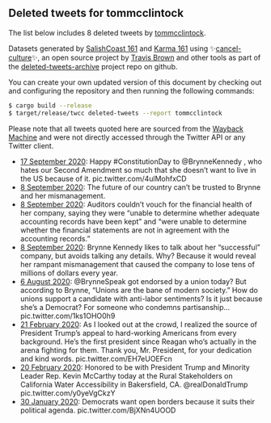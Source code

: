 ## Deleted tweets for tommcclintock

The list below includes 8 deleted tweets by
[tommcclintock](https://twitter.com/tommcclintock).



Datasets generated by [SalishCoast 161](https://twitter.com/SalishCoastA) and [Karma 161](https://twitter.com/KarmaOneSixOne)
using ✨[cancel-culture](https://github.com/travisbrown/cancel-culture)✨, an open source project by [Travis Brown](https://twitter.com/travisbrown) 
and other tools as part of the [deleted-tweets-archive](https://github.com/salcoast/deleted-tweets-archive/) project repo on github.

You can create your own updated version of this document by checking out and configuring the
repository and then running the following commands:

```bash
$ cargo build --release
$ target/release/twcc deleted-tweets --report tommcclintock
```

Please note that all tweets quoted here are sourced from the
[Wayback Machine](https://web.archive.org) and were not directly accessed through the Twitter API or
any Twitter client.

* [17 September 2020](https://web.archive.org/web/20200917215908/https://twitter.com/tommcclintock/status/1306714181639389184): Happy  #ConstitutionDay  to  @BrynneKennedy , who hates our Second Amendment so much that she doesn’t want to live in the US because of it. pic.twitter.com/4ulMohfxCD
* [ 8 September 2020](https://web.archive.org/web/20200908234400/https://twitter.com/tommcclintock/status/1303479168940740609): The future of our country can’t be trusted to Brynne and her mismanagement.
* [ 8 September 2020](https://web.archive.org/web/20200908234400/https://twitter.com/tommcclintock/status/1303479168940740609): Auditors couldn’t vouch for the financial health of her company, saying they were “unable to determine whether adequate accounting records have been kept” and “were unable to determine whether the financial statements are not in agreement with the accounting records.”
* [ 8 September 2020](https://web.archive.org/web/20200908234400/https://twitter.com/tommcclintock/status/1303479168940740609): Brynne Kennedy likes to talk about her “successful” company, but avoids talking any details. Why? Because it would reveal her rampant mismanagement that caused the company to lose tens of millions of dollars every year.
* [ 6 August 2020](https://web.archive.org/web/20200806203600/https://twitter.com/tommcclintock/status/1291472914026389505): @BrynneSpeak  got endorsed by a union today? But according to Brynne, “Unions are the bane of modern society.” How do unions support a candidate with anti-labor sentiments? Is it just because she’s a Democrat? For someone who condemns partisanship… pic.twitter.com/1ks1OHO0h9
* [21 February 2020](https://web.archive.org/web/20200221000421/https://twitter.com/tommcclintock/status/1230643835203506177): As I looked out at the crowd, I realized the source of President Trump’s appeal to hard-working Americans from every background. He’s the first president since Reagan who’s actually in the arena fighting for them. Thank you, Mr. President, for your dedication and kind words. pic.twitter.com/EH7eUOEFcn
* [20 February 2020](https://web.archive.org/web/20200220003651/https://twitter.com/tommcclintock/status/1230287758456868864): Honored to be with President Trump and Minority Leader Rep. Kevin McCarthy today at the Rural Stakeholders on California Water Accessibility in Bakersfield, CA.  @realDonaldTrump  pic.twitter.com/y0yeVgCkzY
* [30 January 2020](https://web.archive.org/web/20200130231339/https://twitter.com/tommcclintock/status/1223017890699345920): Democrats want open borders because it suits their political agenda. pic.twitter.com/BjXNn4UOOD
